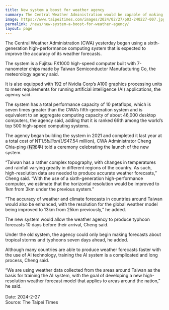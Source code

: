```yaml
---
title: New system a boost for weather agency
summary: The Central Weather Administration would be capable of making forecasts about tropical storms and typhoons 10 days before their arrival, as opposed to seven
image: https://www.taipeitimes.com/images/2024/02/27/p03-240227-007.jpg
permalink: /news/new-system-a-boost-for-weather-agency/
layout: page
---
```

The Central Weather Administration (CWA) yesterday began using a sixth-generation high-performance computing system that is expected to improve the accuracy of its weather forecasts.

The system is a Fujitsu FX1000 high-speed computer built with 7-nanometer chips made by Taiwan Semiconductor Manufacturing Co, the meteorology agency said.

It is also equipped with 192 of Nvidia Corp’s A100 graphics processing units to meet requirements for running artificial intelligence (AI) applications, the agency said.

The system has a total performance capacity of 10 petaflops, which is seven times greater than the CWA’s fifth-generation system and is equivalent to an aggregate computing capacity of about 46,000 desktop computers, the agency said, adding that it is ranked 69th among the world’s top 500 high-speed computing systems.

The agency began building the system in 2021 and completed it last year at a total cost of NT$1.5 billion (US$47.54 million), CWA Administrator Cheng Chia-ping (程家平) told a ceremony celebrating the launch of the new system.

“Taiwan has a rather complex topography, with changes in temperatures and rainfall varying greatly in different regions of the country. As such, high-resolution data are needed to produce accurate weather forecasts,” Cheng said. “With the use of a sixth-generation high-performance computer, we estimate that the horizontal resolution would be improved to 1km from 3km under the previous system.”

“The accuracy of weather and climate forecasts in countries around Taiwan would also be enhanced, with the resolution for the global weather model being improved to 13km from 25km previously,” he added.

The new system would allow the weather agency to produce typhoon forecasts 10 days before their arrival, Cheng said.

Under the old system, the agency could only begin making forecasts about tropical storms and typhoons seven days ahead, he added.

Although many countries are able to produce weather forecasts faster with the use of AI technology, training the AI system is a complicated and long process, Cheng said.

“We are using weather data collected from the areas around Taiwan as the basis for training the AI system, with the goal of developing a new high-resolution weather forecast model that applies to areas around the nation,” he said.
<br/>
<br/>
Date: 2024-2-27
<br/>
Source: The Taipei Times
